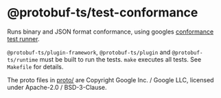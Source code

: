 @protobuf-ts/test-conformance
=============================

Runs binary and JSON format conformance, using googles 
[conformance test runner](https://github.com/protocolbuffers/protobuf/tree/main/conformance).

`@protobuf-ts/plugin-framework`, `@protobuf-ts/plugin` and `@protobuf-ts/runtime` 
must be built to run the tests. `make` executes all tests. See `Makefile` 
for details. 

The proto files in [proto/](./proto) are Copyright Google Inc. / Google 
LLC, licensed under Apache-2.0 / BSD-3-Clause.
